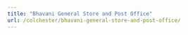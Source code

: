 ```yaml
---
title: "Bhavani General Store and Post Office"
url: /colchester/bhavani-general-store-and-post-office/
---
```

